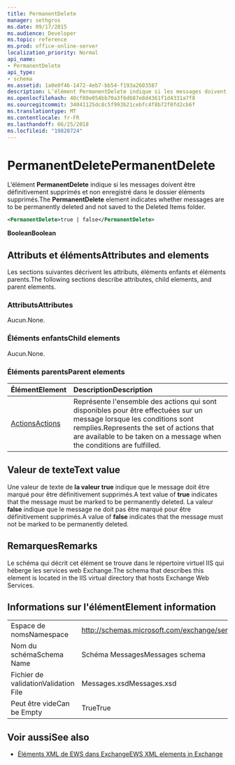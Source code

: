 ```yaml
---
title: PermanentDelete
manager: sethgros
ms.date: 09/17/2015
ms.audience: Developer
ms.topic: reference
ms.prod: office-online-server
localization_priority: Normal
api_name:
- PermanentDelete
api_type:
- schema
ms.assetid: 1a0e0f46-1472-4eb7-bb54-f193a2603587
description: L’élément PermanentDelete indique si les messages doivent être définitivement supprimés et non enregistré dans le dossier éléments supprimés.
ms.openlocfilehash: 40cf80e054bb70a3f6d687e8d4361f1d4331a7f8
ms.sourcegitcommit: 34041125dc8c5f993b21cebfc4f8b72f0fd2cb6f
ms.translationtype: MT
ms.contentlocale: fr-FR
ms.lasthandoff: 06/25/2018
ms.locfileid: "19828724"
---
```

# <a name="permanentdelete"></a><span data-ttu-id="d1f41-103">PermanentDelete</span><span class="sxs-lookup"><span data-stu-id="d1f41-103">PermanentDelete</span></span>

<span data-ttu-id="d1f41-104">L’élément **PermanentDelete** indique si les messages doivent être définitivement supprimés et non enregistré dans le dossier éléments supprimés.</span><span class="sxs-lookup"><span data-stu-id="d1f41-104">The **PermanentDelete** element indicates whether messages are to be permanently deleted and not saved to the Deleted Items folder.</span></span> 
  
```XML
<PermanentDelete>true | false</PermanentDelete>
```

 <span data-ttu-id="d1f41-105">**Boolean**</span><span class="sxs-lookup"><span data-stu-id="d1f41-105">**Boolean**</span></span>
## <a name="attributes-and-elements"></a><span data-ttu-id="d1f41-106">Attributs et éléments</span><span class="sxs-lookup"><span data-stu-id="d1f41-106">Attributes and elements</span></span>

<span data-ttu-id="d1f41-107">Les sections suivantes décrivent les attributs, éléments enfants et éléments parents.</span><span class="sxs-lookup"><span data-stu-id="d1f41-107">The following sections describe attributes, child elements, and parent elements.</span></span>
  
### <a name="attributes"></a><span data-ttu-id="d1f41-108">Attributs</span><span class="sxs-lookup"><span data-stu-id="d1f41-108">Attributes</span></span>

<span data-ttu-id="d1f41-109">Aucun.</span><span class="sxs-lookup"><span data-stu-id="d1f41-109">None.</span></span>
  
### <a name="child-elements"></a><span data-ttu-id="d1f41-110">Éléments enfants</span><span class="sxs-lookup"><span data-stu-id="d1f41-110">Child elements</span></span>

<span data-ttu-id="d1f41-111">Aucun.</span><span class="sxs-lookup"><span data-stu-id="d1f41-111">None.</span></span>
  
### <a name="parent-elements"></a><span data-ttu-id="d1f41-112">Éléments parents</span><span class="sxs-lookup"><span data-stu-id="d1f41-112">Parent elements</span></span>

|<span data-ttu-id="d1f41-113">**Élément**</span><span class="sxs-lookup"><span data-stu-id="d1f41-113">**Element**</span></span>|<span data-ttu-id="d1f41-114">**Description**</span><span class="sxs-lookup"><span data-stu-id="d1f41-114">**Description**</span></span>|
|:-----|:-----|
|[<span data-ttu-id="d1f41-115">Actions</span><span class="sxs-lookup"><span data-stu-id="d1f41-115">Actions</span></span>](actions.md) <br/> |<span data-ttu-id="d1f41-116">Représente l'ensemble des actions qui sont disponibles pour être effectuées sur un message lorsque les conditions sont remplies.</span><span class="sxs-lookup"><span data-stu-id="d1f41-116">Represents the set of actions that are available to be taken on a message when the conditions are fulfilled.</span></span>  <br/> |
   
## <a name="text-value"></a><span data-ttu-id="d1f41-117">Valeur de texte</span><span class="sxs-lookup"><span data-stu-id="d1f41-117">Text value</span></span>

<span data-ttu-id="d1f41-118">Une valeur de texte de **la valeur true** indique que le message doit être marqué pour être définitivement supprimés.</span><span class="sxs-lookup"><span data-stu-id="d1f41-118">A text value of **true** indicates that the message must be marked to be permanently deleted.</span></span> <span data-ttu-id="d1f41-119">La valeur **false** indique que le message ne doit pas être marqué pour être définitivement supprimés.</span><span class="sxs-lookup"><span data-stu-id="d1f41-119">A value of **false** indicates that the message must not be marked to be permanently deleted.</span></span> 
  
## <a name="remarks"></a><span data-ttu-id="d1f41-120">Remarques</span><span class="sxs-lookup"><span data-stu-id="d1f41-120">Remarks</span></span>

<span data-ttu-id="d1f41-121">Le schéma qui décrit cet élément se trouve dans le répertoire virtuel IIS qui héberge les services web Exchange.</span><span class="sxs-lookup"><span data-stu-id="d1f41-121">The schema that describes this element is located in the IIS virtual directory that hosts Exchange Web Services.</span></span>
  
## <a name="element-information"></a><span data-ttu-id="d1f41-122">Informations sur l'élément</span><span class="sxs-lookup"><span data-stu-id="d1f41-122">Element information</span></span>

|||
|:-----|:-----|
|<span data-ttu-id="d1f41-123">Espace de noms</span><span class="sxs-lookup"><span data-stu-id="d1f41-123">Namespace</span></span>  <br/> |http://schemas.microsoft.com/exchange/services/2006/messages  <br/> |
|<span data-ttu-id="d1f41-124">Nom du schéma</span><span class="sxs-lookup"><span data-stu-id="d1f41-124">Schema Name</span></span>  <br/> |<span data-ttu-id="d1f41-125">Schéma Messages</span><span class="sxs-lookup"><span data-stu-id="d1f41-125">Messages schema</span></span>  <br/> |
|<span data-ttu-id="d1f41-126">Fichier de validation</span><span class="sxs-lookup"><span data-stu-id="d1f41-126">Validation File</span></span>  <br/> |<span data-ttu-id="d1f41-127">Messages.xsd</span><span class="sxs-lookup"><span data-stu-id="d1f41-127">Messages.xsd</span></span>  <br/> |
|<span data-ttu-id="d1f41-128">Peut être vide</span><span class="sxs-lookup"><span data-stu-id="d1f41-128">Can be Empty</span></span>  <br/> |<span data-ttu-id="d1f41-129">True</span><span class="sxs-lookup"><span data-stu-id="d1f41-129">True</span></span>  <br/> |
   
## <a name="see-also"></a><span data-ttu-id="d1f41-130">Voir aussi</span><span class="sxs-lookup"><span data-stu-id="d1f41-130">See also</span></span>



- [<span data-ttu-id="d1f41-131">Éléments XML de EWS dans Exchange</span><span class="sxs-lookup"><span data-stu-id="d1f41-131">EWS XML elements in Exchange</span></span>](ews-xml-elements-in-exchange.md)

